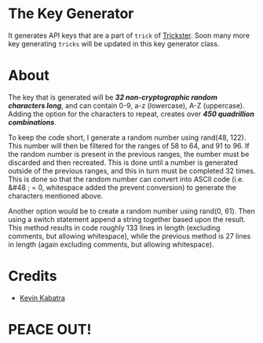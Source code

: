 # The Key Generator
It generates API keys that are a part of `trick` of [Trickster](https://github.com/secrethash/trickster). Soon many more key generating `tricks` will be updated in this key generator class.

# About
The key that is generated will be ***32 non-cryptographic random characters long***, and can contain 0-9, a-z (lowercase), A-Z (uppercase). Adding the option for the characters to repeat, creates over ***450 quadrillion combinations***.

To keep the code short, I generate a random number using rand(48, 122). This number will then be filtered for the ranges of 58 to 64, and 91 to 96. If the random number is present in the previous ranges, the number must be discarded and then recreated. This is done until a number is generated outside of the previous ranges, and this in turn must be completed 32 times. This is done so that the random number can convert into ASCII code (i.e. &#48 ; = 0, whitespace added the prevent conversion) to generate the characters mentioned above.

Another option would be to create a random number using rand(0, 61). Then using a switch statement append a string together based upon the result. This method results in code roughly 133 lines in length (excluding comments, but allowing whitespace), while the previous method is 27 lines in length (again excluding comments, but allowing whitespace).

# Credits
- [Kevin Kabatra](https://github.com/kevinkabatra)

# PEACE OUT!